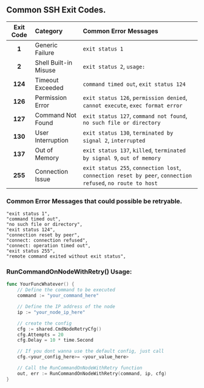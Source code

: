 ##  Common SSH Exit Codes.

| Exit Code | Category | Common Error Messages |
|:---------:|:---------|:----------------------|
| **1** | Generic Failure | `exit status 1` |
| **2** | Shell Built-in Misuse | `exit status 2`, `usage:` |
| **124** | Timeout Exceeded | `command timed out`, `exit status 124` |
| **126** | Permission Error | `exit status 126`, `permission denied`, `cannot execute`, `exec format error` |
| **127** | Command Not Found | `exit status 127`, `command not found`, `no such file or directory` |
| **130** | User Interruption | `exit status 130`, `terminated by signal 2`, `interrupted` |
| **137** | Out of Memory | `exit status 137`, `killed`, `terminated by signal 9`, `out of memory` |
| **255** | Connection Issue | `exit status 255`, `connection lost`, `connection reset by peer`, `connection refused`, `no route to host` |


### Common Error Messages that could possible be retryable.
```
"exit status 1",
"command timed out",
"no such file or directory",
"exit status 124",
"connection reset by peer",
"connect: connection refused",
"connect: operation timed out",
"exit status 255",
"remote command exited without exit status",
```

### RunCommandOnNodeWithRetry() Usage:
```go
func YourFuncWhatever() {
    // Define the command to be executed
    command := "your_command_here"

    // Define the IP address of the node
    ip := "your_node_ip_here"

    // create the config
    cfg := shared.CmdNodeRetryCfg()
    cfg.Attempts = 20
    cfg.Delay = 10 * time.Second

    // If you dont wanna use the default config, just call
    cfg.<your_config_here>= <your_value_here>

    // Call the RunCommandOnNodeWithRetry function
    out, err := RunCommandOnNodeWithRetry(command, ip, cfg)
}
```
